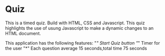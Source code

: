 # Quiz
 
This is a timed quiz.
Build with HTML, CSS and Javascript. This quiz highlights  the use of usung Javascript to make a dynamic changes to an HTML document.

This application  has the following  features:
"*" Start Quiz button
"*" Timer for the user
"*" Each question average 15 seconds,total time 75 seconds
